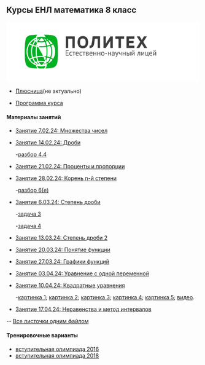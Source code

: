 ## Курсы ЕНЛ математика 8 класс
![Лого](pic.png)
* [Плюсница](https://docs.google.com/spreadsheets/d/1SkunoDDipYfGxJJEB_eA0ltSpOO59ZrlBaH-8oLgv30/edit#gid=0)(не актуально)

* [Программа курса](https://github.com/alexander28144/NSL-math-8/blob/master/Материалы%20занятий/Programma-4-h-mesyachnih-kursov-po-matematike-dlya-uchashchihsya-8-h-klassov.pdf)

#### Материалы занятий

* [Занятие 7.02.24: Множества чисел](https://github.com/alexander28144/NSL-math-8/blob/master/Материалы%20занятий/Занятие%201.%207.01.24.pdf)
* [Занятие 14.02.24: Дроби](https://github.com/alexander28144/NSL-math-8/blob/master/Материалы%20занятий/Занятие%202.%2014.01.24.pdf)

   -[разбор 4.4](https://github.com/alexander28144/NSL-math-8/blob/master/Материалы%20занятий/Разбор%204.4%20дроби.pdf)
* [Занятие 21.02.24: Проценты и пропорции](https://github.com/alexander28144/NSL-math-8/blob/master/Материалы%20занятий/Занятие%203.%2021.01.24.pdf)
* [Занятие 28.02.24: Корень n-й степени](https://github.com/alexander28144/NSL-math-8/blob/master/Материалы%20занятий/Занятие%204.%2028.01.24.pdf)

   -[разбор 6(e)](https://github.com/alexander28144/NSL-math-8/blob/master/Материалы%20занятий/разбор%206(е).pdf)
* [Занятие 6.03.24: Степень дроби](https://github.com/alexander28144/NSL-math-8/blob/master/Материалы%20занятий/Занятие%205.%206.03.24.pdf)

   -[задача 3](https://github.com/alexander28144/NSL-math-8/blob/master/Материалы%20занятий/5.86.jpg)

   -[задача 4](https://github.com/alexander28144/NSL-math-8/blob/master/Материалы%20занятий/5.2072.jpg)
* [Занятие 13.03.24: Степень дроби 2](https://github.com/alexander28144/NSL-math-8/blob/master/Материалы%20занятий/Занятие%206.%2013.03.24.pdf)
* [Занятие 20.03.24: Понятие функции](https://github.com/alexander28144/NSL-math-8/blob/master/Материалы%20занятий/Занятие%207.%2020.03.24.pdf)
* [Занятие 27.03.24: Графики функций](https://github.com/alexander28144/NSL-math-8/blob/master/Материалы%20занятий/Занятие%208.%2027.03.24.pdf)
* [Занятие 03.04.24: Уравнение с одной переменной](https://github.com/alexander28144/NSL-math-8/blob/master/Материалы%20занятий/Занятие%209.%2003.04.24.pdf)
* [Занятие 10.04.24: Квадратные уравнения](https://github.com/alexander28144/NSL-math-8/blob/master/Материалы%20занятий/Занятие%2010.%2010.04.24.pdf)

   -[картинка 1](https://github.com/alexander28144/NSL-math-8/blob/master/Материалы%20занятий/photo_2024-04-10_15-43-17.jpg);
   [картинка 2](https://github.com/alexander28144/NSL-math-8/blob/master/Материалы%20занятий/photo_2024-04-10_15-41-49.jpg);
   [картинка 3](https://github.com/alexander28144/NSL-math-8/blob/master/Материалы%20занятий/photo_2024-04-10_19-31-57.jpg);
   [картинка 4](https://github.com/alexander28144/NSL-math-8/blob/master/Материалы%20занятий/photo_2024-04-10_19-31-58%20(2).jpg);
   [картинка 5](https://github.com/alexander28144/NSL-math-8/blob/master/Материалы%20занятий/photo_2024-04-10_19-31-58%20(3).jpg);
   [видео](https://youtu.be/KKM0dzgJgf8?si=FU2qFx-44TjIRsQH).
* [Занятие 17.04.24: Неравенства и метод интервалов](https://github.com/alexander28144/NSL-math-8/blob/master/Материалы%20занятий/Занятие%2011.%2017.04.24.pdf)

-- [Все листочки одним файлом](https://github.com/alexander28144/NSL-math-8/blob/master/Материалы%20занятий/Все%20одним.pdf)


#### Тренировочные варианты

- [вступительная олимпиада 2016](https://github.com/alexander28144/NSL-math-8/blob/master/Материалы%20занятий/8-klass.pdf)
- [вступительная олимпиада 2018](https://github.com/alexander28144/NSL-math-8/blob/master/Материалы%20занятий/ItigovayaMath8class2018.pdf)